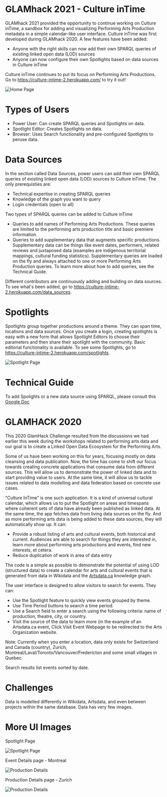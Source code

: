 GLAMhack 2021 - Culture inTime 
=========================

GLAMhack 2021 provided the opportunity to continue working on Culture inTime, a sandbox for adding and visualizing Performing Arts Production metadata in a simple calendar-like user interface. Culture inTime was first developed during GLAMhack 2020. A few features have been added: 
* Anyone with the right skills can now add their own SPARQL queries of existing linked open data (LOD) sources
* Anyone can now configure their own Spotlights based on data sources in Culture inTime

Culture inTime continues to put its focus on Performing Arts Productions. Go to https://culture-intime-2.herokuapp.com/ to try it out!

![Home Page](https://raw.githubusercontent.com/saumier/GLAMhack2020-Culture-inTime/master/images/HomePage.png)

Types of Users
=========================
* Power User: Can create SPARQL queries and Spotlights on data.
* Spotlight Editor: Creates Spotlights on data. 
* Browser: Uses Search functionality and pre-configured Spotlights to peruse data. 

Data Sources
=========================
In the section called Data Sources, power users can add their own SPARQL queries of existing linked open data (LOD) sources to Culture inTime. The only prerequisties are:
* Technical expertise in creating SPARQL queries
* Knowledge of the graph you want to query
* Login credentials (open to all) 

Two types of SPARQL queries can be added to Culture inTime
* Queries to add names of Performing Arts Productions. These queries are limited to the performing arts production title and basic premiere information.
* Queries to add supplementary data that augments specific productions. Supplementary data can be things like event dates, performers, related reviews and juxtaposed data (examples are indigenous territorial mappings, cultural funding statistics).  Supplementary queries are loaded on the fly and always attached to one or more Performing Arts Production queries.
To learn more about how to add queries, see the Technical Guide.

Different contributors are continuously adding and building on data sources. To see what's been added, go to https://culture-intime-2.herokuapp.com/data_sources.


Spotlights
=========================
Spotlights group together productions around a theme. They can span time, locations and data sources. Once you create a login, creating spotlights is easy with a new form that allows Spotlight Editors to choose their parameters and then share their spotlight with the community. Basic editorial functionality is available. To see some Spotlights, go to https://culture-intime-2.herokuapp.com/spotlights.

![Spotlight Page](https://raw.githubusercontent.com/saumier/GLAMhack2020-Culture-inTime/master/images/Spotlight.png)

Technical Guide
========================
To add Spolights or a new data source using SPARQL, please consult this [Google Doc](https://docs.google.com/document/d/1ht17HeUmt-TXJIk139XP4usTn1AV5boWFoSmFw53q-w/edit?usp=sharing) 

GLAMHACK 2020
=========================
This 2020 GlamHack Challenge resulted from the discussions we had earlier this week during the workshops related to performing arts data and our goal is to create a Linked Open Data Ecosystem for the Performing Arts.

Some of us have been working on this for years, focusing mostly on data cleansing and data publication.
Now, the time has come to shift our focus towards creating concrete applications that consume data from different sources.
This will allow us to demonstrate the power of linked data and to start providing value to users.
At the same time, it will allow us to tackle issues related to data modelling and data federation based on concrete use cases.

“Culture InTime” is one such application. It is a kind of universal cultural calendar, which allows us to put the Spotlight on areas and timespans where coherent sets of data have already been published as linked data. At the same time, the app fetches data from living data sources on the fly. And as more performing arts data is being added to these data sources, they will automatically show up.
It can:
- Provide a robust listing of arts and cultural events, both historical and current. Audiences are able to search for things they are interested in, learn more about performing arts productions and events, find new interests, et cetera.
- Reduce duplication of work in area of data entry

The code is a simple as possible to demonstrate the potential of using LOD (structured data) to create a calendar for arts and cultural events that is generated from data in Wikidata and the [Artsdata.ca](http://artsdata.ca) knowledge graph. 

The user interface is designed to allow visitors to search for events. They can:
- Use the Spotlight feature to quickly view events grouped by theme.
- Use Time Period buttons to search a time period.
- Use a Search field to enter a search using the following criteria: name of production, theatre, city, or country.
- Visit the source of the data to learn more (in the example of an Artsdata.ca event, Click Visit Event Webpage to be redirected to the Arts Organization website.

Note: Currently when you enter a location, data only exists for Switzerland and Canada (country), Zurich, Montreal/Laval/Toronto/Vancouver/Fredericton and some small villages in Quebec.  

Search results list events sorted by date.


Challenges
=========================
Data is modelled differently in Wikidata, Artsdata, and even between projects within the same database.
Data has very few images.

More UI Images
=========================
Spotlight Page

![Spotlight Page](https://raw.githubusercontent.com/saumier/GLAMhack2020-Culture-inTime/master/images/Spotlight.png)

Event Details page - Montreal

![Production Details](https://raw.githubusercontent.com/saumier/GLAMhack2020-Culture-inTime/master/images/ProductionDetails.png)

Production Details page - Zurich

![Production Details](https://raw.githubusercontent.com/saumier/GLAMhack2020-Culture-inTime/master/images/ProductionDetails-Schauspielhaus-Zurich.png)
